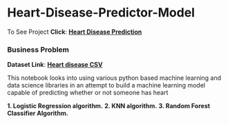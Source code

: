 # Heart-Disease-Predictor-Model
To See Project **Click**: [<b>Heart Disease Prediction</b>](https://github.com/BlessingNehohwa/Heart-Disease-Predictor-Model/blob/main/Heart%20Disease%20Predictor.ipynb)

### Business Problem

**Dataset Link**: [<b>Heart disease CSV</b>](https://archive.ics.uci.edu/ml/datasets/heart+Disease)

This notebook looks into using various python based machine learning and data science libraries in an attempt to build a machine learning model capable of predicting whether or not someone has heart

**1. Logistic Regression algorithm.**
**2. KNN algorithm.**
**3. Random Forest Classifier Algorithm.**

